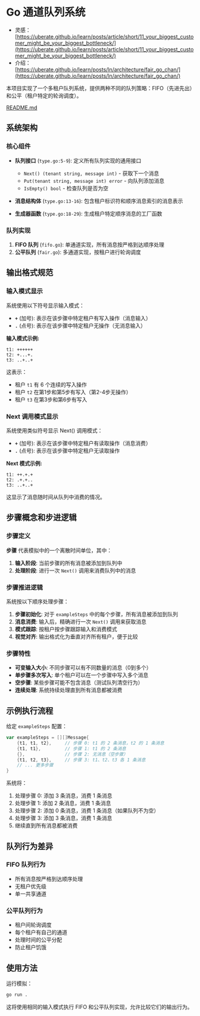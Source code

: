 # Go 通道队列系统

- 灵感：[https://uberate.github.io/learn/posts/article/short/11_your_biggest_customer_might_be_your_biggest_bottleneck/](https://uberate.github.io/learn/posts/article/short/11_your_biggest_customer_might_be_your_biggest_bottleneck/)
- 介绍：[https://uberate.github.io/learn/posts/ln/architecture/fair_go_chan/](https://uberate.github.io/learn/posts/ln/architecture/fair_go_chan/)

本项目实现了一个多租户队列系统，提供两种不同的队列策略：FIFO（先进先出）和公平（租户特定的轮询调度）。

[README.md](README_en.md)

## 系统架构

### 核心组件

- **队列接口** (`type.go:5-9`): 定义所有队列实现的通用接口
  - `Next() (tenant string, message int)` - 获取下一个消息
  - `Put(tenant string, message int) error` - 向队列添加消息
  - `IsEmpty() bool` - 检查队列是否为空

- **消息结构体** (`type.go:13-16`): 包含租户标识符和顺序消息索引的消息表示

- **生成器函数** (`type.go:18-29`): 生成租户特定顺序消息的工厂函数

### 队列实现

1. **FIFO 队列** (`fifo.go`): 单通道实现，所有消息按严格到达顺序处理
2. **公平队列** (`fair.go`): 多通道实现，按租户进行轮询调度

## 输出格式规范

### 输入模式显示

系统使用以下符号显示输入模式：

- **`+`** (加号): 表示在该步骤中特定租户有写入操作（消息输入）
- **`.`** (点号): 表示在该步骤中特定租户无操作（无消息输入）

**输入模式示例:**
```
t1: ++++++
t2: +...+.
t3: ..+..+
```

这表示：
- 租户 `t1` 有 6 个连续的写入操作
- 租户 `t2` 在第1步和第5步有写入（第2-4步无操作）
- 租户 `t3` 在第3步和第6步有写入

### Next 调用模式显示

系统使用类似符号显示 Next() 调用模式：

- **`+`** (加号): 表示在该步骤中特定租户有读取操作（消息消费）
- **`.`** (点号): 表示在该步骤中特定租户无读取操作

**Next 模式示例:**
```
t1: ++.+.+
t2: .+.+..
t3: ..+..+
```

这显示了消息随时间从队列中消费的情况。

## 步骤概念和步进逻辑

### 步骤定义
**步骤** 代表模拟中的一个离散时间单位，其中：
1. **输入阶段**: 当前步骤的所有消息被添加到队列中
2. **处理阶段**: 进行一次 `Next()` 调用来消费队列中的消息

### 步骤推进逻辑

系统按以下顺序处理步骤：

1. **步骤初始化**: 对于 `exampleSteps` 中的每个步骤，所有消息被添加到队列
2. **消息消费**: 输入后，精确进行一次 `Next()` 调用来获取消息
3. **模式跟踪**: 按租户按步骤跟踪输入和消费模式
4. **视觉对齐**: 输出格式化为垂直对齐所有租户，便于比较

### 步骤特性

- **可变输入大小**: 不同步骤可以有不同数量的消息（0到多个）
- **单步骤多次写入**: 单个租户可以在一个步骤中写入多个消息
- **空步骤**: 某些步骤可能不包含消息（测试队列清空行为）
- **连续处理**: 系统持续处理直到所有消息都被消费

## 示例执行流程

给定 `exampleSteps` 配置：

```go
var exampleSteps = [][]Message{
    {t1, t1, t2},     // 步骤 0: t1 的 2 条消息，t2 的 1 条消息
    {t1, t1},         // 步骤 1: t1 的 2 条消息
    {},               // 步骤 2: 无消息（空步骤）
    {t1, t2, t3},     // 步骤 3: t1、t2、t3 各 1 条消息
    // ... 更多步骤
}
```

系统将：
1. 处理步骤 0: 添加 3 条消息，消费 1 条消息
2. 处理步骤 1: 添加 2 条消息，消费 1 条消息
3. 处理步骤 2: 添加 0 条消息，消费 1 条消息（如果队列不为空）
4. 处理步骤 3: 添加 3 条消息，消费 1 条消息
5. 继续直到所有消息都被消费

## 队列行为差异

### FIFO 队列行为
- 所有消息按严格到达顺序处理
- 无租户优先级
- 单一共享通道

### 公平队列行为
- 租户间轮询调度
- 每个租户有自己的通道
- 处理时间的公平分配
- 防止租户饥饿

## 使用方法

运行模拟：
```bash
go run .
```

这将使用相同的输入模式执行 FIFO 和公平队列实现，允许比较它们的输出行为。